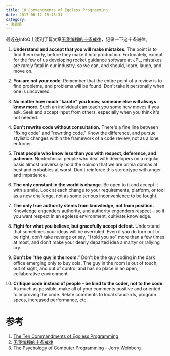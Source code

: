 ```yaml
---
title: 10 Commandments of Egoless Programming
date: 2017-06-12 15:43:31
category:
- 读后感
---
```

最近在InfoQ上读到了篇文章[无我编程的十条戒律](http://www.infoq.com/cn/news/2017/06/10-Commandments-without-program)，记录一下这十条诫律。
1. **Understand and accept that you will make mistakes.** The point is to find them early, before they make it into production. Fortunately, except for the few of us developing rocket guidance software at JPL, mistakes are rarely fatal in our industry, so we can, and should, learn, laugh, and move on.

2. **You are not your code.** Remember that the entire point of a review is to find problems, and problems will be found. Don't take it personally when one is uncovered.

3. **No matter how much "karate" you know, someone else will always know more.** Such an individual can teach you some new moves if you ask. Seek and accept input from others, especially when you think it's not needed.

4. **Don't rewrite code without consultation.** There's a fine line between "fixing code" and "rewriting code." Know the difference, and pursue stylistic changes within the framework of a code review, not as a lone enforcer.

5. **Treat people who know less than you with respect, deference, and patience.** Nontechnical people who deal with developers on a regular basis almost universally hold the opinion that we are prima donnas at best and crybabies at worst. Don't reinforce this stereotype with anger and impatience.

6. **The only constant in the world is change.** Be open to it and accept it with a smile. Look at each change to your requirements, platform, or tool as a new challenge, not as some serious inconvenience to be fought.

7. **The only true authority stems from knowledge, not from position.** Knowledge engenders authority, and authority engenders respect – so if you want respect in an egoless environment, cultivate knowledge.

8. **Fight for what you believe, but gracefully accept defeat.** Understand that sometimes your ideas will be overruled. Even if you do turn out to be right, don't take revenge or say, "I told you so" more than a few times at most, and don't make your dearly departed idea a martyr or rallying cry.

9. **Don't be "the guy in the room."** Don't be the guy coding in the dark office emerging only to buy cola. The guy in the room is out of touch, out of sight, and out of control and has no place in an open, collaborative environment.

10. **Critique code instead of people – be kind to the coder, not to the code.** As much as possible, make all of your comments positive and oriented to improving the code. Relate comments to local standards, program specs, increased performance, etc.

# 参考
1. [The Ten Commandments of Egoless Programming](https://blog.codinghorror.com/the-ten-commandments-of-egoless-programming/)
2. [无我编程的十条戒律](http://www.infoq.com/cn/news/2017/06/10-Commandments-without-program)
3. [The Psychology of Computer Programming](https://www.amazon.com/exec/obidos/ASIN/0932633420/codihorr-20) - Jerry Weinberg
